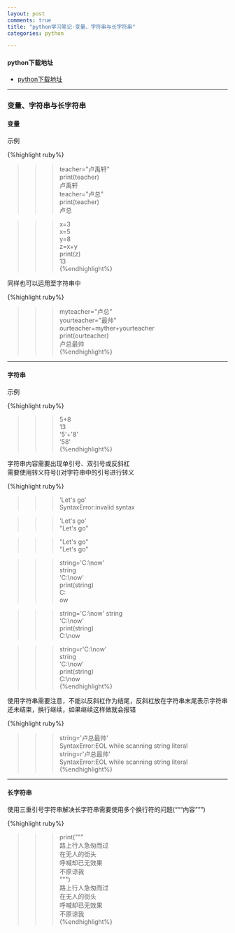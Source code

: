 ```yaml
---
layout: post
comments: true
title: "python学习笔记-变量、字符串与长字符串"
categories: python

---
```

#### python下载地址
* [python下载地址](http://www.python.org)

---
### 变量、字符串与长字符串 

#### 变量

示例

{%highlight ruby%}
>>>teacher="卢禹轩"  
>>>print(teacher)  
卢禹轩  
>>>teacher="卢总"  
>>>print(teacher)  
卢总  

>>>x=3  
>>>x=5  
>>>y=8  
>>>z=x+y  
>>>print(z)  
13  
{%endhighlight%}

同样也可以运用至字符串中

{%highlight ruby%}
>>>myteacher="卢总"  
>>>yourteacher="最帅"  
>>>ourteacher=myther+yourteacher  
>>>print(ourteacher)  
卢总最帅  
{%endhighlight%}

---
#### 字符串
示例

{%highlight ruby%}
>>>5+8  
13  
>>>'5'+'8'  
'58'  
{%endhighlight%}

字符串内容需要出现单引号、双引号或反斜杠  
需要使用转义符号(\)对字符串中的引号进行转义  

{%highlight ruby%}
>>>'Let's go'  
SyntaxError:invalid syntax

>>>'Let\'s go'  
"Let's go"

>>>"Let's go"  
"Let's go"

>>>string='C:\now'  
>>>string  
'C:\now'  
>>>print(string)  
C:  
ow

>>>string='C:\\now'
>>>string  
'C:\\now'  
>>>print(string)  
C:\now

>>>string=r'C:\now'  
>>>string  
'C:\\now'  
>>>print(string)  
C:\now  
{%endhighlight%}

使用字符串需要注意，不能以反斜杠作为结尾，反斜杠放在字符串末尾表示字符串还未结束，换行继续，如果继续这样做就会报错

{%highlight ruby%}
>>>string='卢总最帅\'  
SyntaxError:EOL while scanning string literal  
>>>string=r'卢总最帅\'  
SyntaxError:EOL while scanning string literal  
{%endhighlight%}

---
#### 长字符串
使用三重引号字符串解决长字符串需要使用多个换行符的问题(“““内容”””)

{%highlight ruby%}
>>>print("""  
路上行人急匆而过  
在无人的街头  
呼喊却已无效果  
不原谅我  
""")  
路上行人急匆而过  
在无人的街头  
呼喊却已无效果  
不原谅我  
{%endhighlight%}
